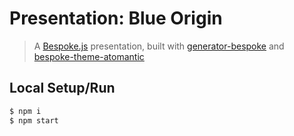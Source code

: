 # Presentation: Blue Origin

> A [Bespoke.js](http://markdalgleish.com/projects/bespoke.js) presentation, built with [generator-bespoke](https://github.com/markdalgleish/generator-bespoke)
and [bespoke-theme-atomantic](https://github.com/atomantic/bespoke-theme-atomantic)


## Local Setup/Run
```bash
$ npm i
$ npm start
```
